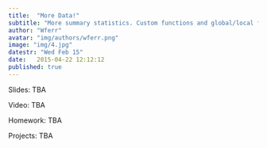 ```yaml
---
title:  "More Data!"
subtitle: "More summary statistics. Custom functions and global/local frames."
author: "Wferr"
avatar: "img/authors/wferr.png"
image: "img/4.jpg"
datestr: "Wed Feb 15"
date:   2015-04-22 12:12:12
published: true
---
```


Slides: TBA

Video: TBA

Homework: TBA

Projects: TBA
